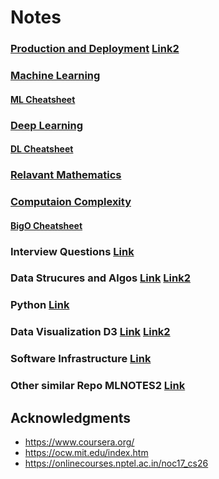 #  Notes

### [Production and Deployment](https://github.com/chiphuyen/machine-learning-systems-design/blob/master/build/build1/consolidated.pdf) [Link2](https://github.com/alirezadir/Production-Level-Deep-Learning)

### [Machine Learning](./ML.md) 

#### [ML Cheatsheet](https://stanford.edu/~shervine/teaching/cs-229.html)

### [Deep Learning](./DL.md)

#### [DL Cheatsheet](https://stanford.edu/~shervine/teaching/cs-230.html)

### [Relavant Mathematics](./math.md)

### [Computaion Complexity](https://docs.google.com/document/d/e/2PACX-1vRBx4plhkQfvlhlZK_aP4aRNB3d_AxwaYqizIkJoL2iZueVO8gkxglVQGz9-8OaDVIX2kIU4NVqY8Xw/pub)

#### [BigO Cheatsheet](http://bigocheatsheet.com/)

### Interview Questions [Link](https://docs.google.com/document/d/e/2PACX-1vQOmgGOshw6Mrk20L4T5C-t5QXMQtFo-UpL5ZmvGGPlCxSVWkYig0X0i0N_QrxsflmV1oIjuX4yDX5r/pub)

### Data Strucures and Algos [Link](http://interactivepython.org/runestone/static/pythonds/index.html) [Link2](https://www.hackerrank.com/domains/data-structures)

### Python [Link](https://realpython.com/python-coding-interview-tips/)

### Data Visualization D3 [Link](https://www.youtube.com/watch?v=4e3NF8ez95w&list=PL9yYRbwpkykvOXrZumtZWbuaXWHvjD8gi) [Link2](https://github.com/curran/dataviz-course-archive)

### Software Infrastructure [Link](https://papers.nips.cc/paper/5656-hidden-technical-debt-in-machine-learning-systems.pdf)

### Other similar Repo MLNOTES2 [Link](https://github.com/johnmyleswhite/MLNotes)


## Acknowledgments

* https://www.coursera.org/
* https://ocw.mit.edu/index.htm
* https://onlinecourses.nptel.ac.in/noc17_cs26
